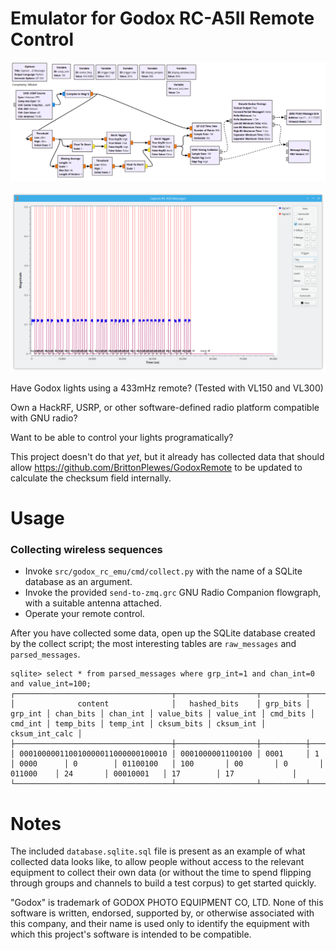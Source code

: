 Emulator for Godox RC-A5II Remote Control
=========================================

![Capture Flowgraph Screenshot](./doc/assets/capture-flowgraph.png)

![Captured Packet Screenshot](./doc/assets/captured-packet.png)

Have Godox lights using a 433mHz remote? (Tested with VL150 and VL300)

Own a HackRF, USRP, or other software-defined radio platform compatible with GNU radio?

Want to be able to control your lights programatically?


This project doesn't do that _yet_, but it already has collected data that should allow https://github.com/BrittonPlewes/GodoxRemote to be updated to calculate the checksum field internally.



Usage
=====

### Collecting wireless sequences

- Invoke `src/godox_rc_emu/cmd/collect.py` with the name of a SQLite database as an argument.
- Invoke the provided `send-to-zmq.grc` GNU Radio Companion flowgraph, with a suitable antenna attached.
- Operate your remote control.

After you have collected some data, open up the SQLite database created by the collect script; the most interesting tables are `raw_messages` and `parsed_messages`.

```none
sqlite> select * from parsed_messages where grp_int=1 and chan_int=0 and value_int=100;
┌───────────────────────────────────┬──────────────────┬──────────┬─────────┬───────────┬──────────┬────────────┬───────────┬──────────┬─────────┬───────────┬──────────┬────────────┬───────────┬────────────────┐
│              content              │   hashed_bits    │ grp_bits │ grp_int │ chan_bits │ chan_int │ value_bits │ value_int │ cmd_bits │ cmd_int │ temp_bits │ temp_int │ cksum_bits │ cksum_int │ cksum_int_calc │
├───────────────────────────────────┼──────────────────┼──────────┼─────────┼───────────┼──────────┼────────────┼───────────┼──────────┼─────────┼───────────┼──────────┼────────────┼───────────┼────────────────┤
│ 000100000110010000011000000100010 │ 0001000001100100 │ 0001     │ 1       │ 0000      │ 0        │ 01100100   │ 100       │ 00       │ 0       │ 011000    │ 24       │ 00010001   │ 17        │ 17             │
└───────────────────────────────────┴──────────────────┴──────────┴─────────┴───────────┴──────────┴────────────┴───────────┴──────────┴─────────┴───────────┴──────────┴────────────┴───────────┴────────────────┘
```


Notes
=====

The included `database.sqlite.sql` file is present as an example of what collected data looks like, to allow people without access to the relevant equipment to collect their own data (or without the time to spend flipping through groups and channels to build a test corpus) to get started quickly.

"Godox" is trademark of GODOX PHOTO EQUIPMENT CO, LTD. None of this software is written, endorsed, supported by, or otherwise associated with this company, and their name is used only to identify the equipment with which this project's software is intended to be compatible.
